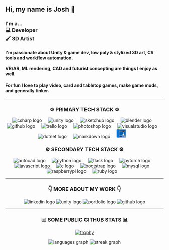 <h2 align="left">
  Hi, my name is Josh 👋
</h2>
<h3 align="left">
  I'm a... <br> 💻 Developer <br> 🖌️ 3D Artist
</h3>
<h4>
  I'm passionate about Unity & game dev, low poly & stylized 3D art, C# tools and workflow automation.
  <br><br>
  VR/AR, ML rendering, CAD and futurist concepting are things I enjoy as well.
</h4>
<h4>
  For fun I love to play video, card and tabletop games, make game mods, and generally tinker.
</h4>

------
<div align="center">
  <h3>
    ⚙️ PRIMARY TECH STACK ⚙️
  </h3>
  <img src="https://skillicons.dev/icons?i=cs" height="30" alt="csharp logo" title="C# Development" />
  <img width="12" />
  <img src="https://skillicons.dev/icons?i=unity" height="30" alt="unity logo" title="Unity Development" />
  <img width="12" />
  <img src="https://skillicons.dev/icons?i=sketchup" height="30" alt="sketchup logo" title="SketchUp 3D Modeling" />
  <img width="12" />
  <img src="https://skillicons.dev/icons?i=blender" height="30" alt="blender logo" title="Blender Sculpting" />
  <img width="12" />
  <img src="https://skillicons.dev/icons?i=github" height="30" alt="github logo" title="GitHub Management" />
  <img width="12" />
  <img src="https://cdn.simpleicons.org/trello/0052CC" height="30" alt="trello logo" title="Trello Project Management" />
  <img width="12" />
  <img src="https://skillicons.dev/icons?i=ps" height="30" alt="photoshop logo" title="Photoshop" />
  <img width="12" />
  <img src="https://skillicons.dev/icons?i=visualstudio" height="30" alt="visualstudio logo" title="Visual Studio" />
  <img width="12" />
  <img src="https://skillicons.dev/icons?i=dotnet" height="30" alt="dotnet logo" title=".Net Development" />
  <img width="12" />
  <img src="https://skillicons.dev/icons?i=md" height="30" alt="markdown logo" title="Markdown" />
  <img width="12" />
  <img src="https://github.com/lottehime/lottehime/blob/main/3d-printer.png" height="30" alt="markdown logo" title="3D Printing (FDM/SLA)" />
  <img width="12" />
  
  <h3>
    ⚙️ SECONDARY TECH STACK ⚙️
  </h3>
  <img src="https://skillicons.dev/icons?i=autocad" height="30" alt="autocad logo" title="AutoCAD &amp; AutoLISP" />
  <img width="12" />
  <img src="https://skillicons.dev/icons?i=py" height="30" alt="python logo" title="Python Development" />
  <img width="12" />
  <img src="https://skillicons.dev/icons?i=flask" height="30" alt="flask logo" title="Flask" />
  <img width="12" />
  <img src="https://skillicons.dev/icons?i=pytorch" height="30" alt="pytorch logo" title="PyTorch for Stable Diffusion" />
  <img width="12" />
  <img src="https://skillicons.dev/icons?i=js" height="30" alt="javascript logo" title="JavaScript" />
  <img width="12" />
  <img src="https://skillicons.dev/icons?i=c" height="30" alt="c logo" title="C Development" />
  <img width="12" />
  <img src="https://skillicons.dev/icons?i=bootstrap" height="30" alt="bootstrap logo" title="Bootstrap" />
  <img width="12" />
  <img src="https://skillicons.dev/icons?i=mysql" height="30" alt="mysql logo" title="MySQL" />
  <img width="12" />
  <img src="https://skillicons.dev/icons?i=raspberrypi" height="30" alt="raspberrypi logo" title="Raspberry Pi IoT" />
  <img width="12" />
  <img src="https://skillicons.dev/icons?i=ruby" height="30" alt="ruby logo" title="Ruby" />
  <img width="12" />

</div>

------


<div align="center">
  
  <h3>👇 MORE ABOUT MY WORK 👇</h3>
  
  <img src="https://img.shields.io/static/v1?message=LinkedIn&logo=linkedin&label=&color=0077B5&logoColor=white&labelColor=&style=for-the-badge" height="35" alt="linkedin logo" title="My LinkedIn Profile" />
  
  <img src="https://img.shields.io/badge/unity_asset_store-%23000000.svg?style=for-the-badge&logo=unity&logoColor=white" height="35" alt="unity logo" title="My Unity Asset Store Products" />
  
  <img src="https://custom-icon-badges.demolab.com/badge/-portfolio_site-grey?style=for-the-badge&logo=paintbrush&logoColor=white" height="35" alt="portfolio logo" title="My Portfolio" />
  
  <img src="https://img.shields.io/badge/public_github_repos-%23121011.svg?style=for-the-badge&logo=github&logoColor=white" height="35" alt="github logo" title="My Public GitHub Repos" />
  
</div>

------

<div align="center">

<h3>
  📊 SOME PUBLIC GITHUB STATS 📊
</h3>
  
  [![trophy](https://github-profile-trophy.vercel.app/?username=lottehime&rank=-C,-?&theme=discord)](https://github.com/ryo-ma/github-profile-trophy)

  <img src="https://github-readme-stats.vercel.app/api/top-langs?username=lottehime&locale=en&hide_title=false&layout=compact&card_width=320&langs_count=5&theme=dracula&hide_border=false" height="150" alt="languages graph" />
  
  <img src="https://streak-stats.demolab.com?user=lottehime&locale=en&mode=daily&theme=dracula&hide_border=false&border_radius=5" height="150" alt="streak graph" />
  
</div>
